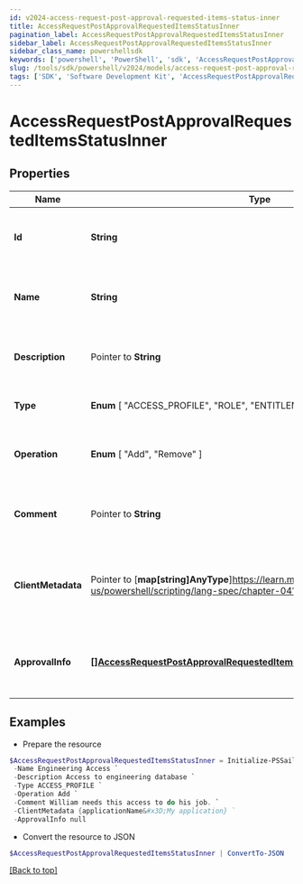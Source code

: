 ```yaml
---
id: v2024-access-request-post-approval-requested-items-status-inner
title: AccessRequestPostApprovalRequestedItemsStatusInner
pagination_label: AccessRequestPostApprovalRequestedItemsStatusInner
sidebar_label: AccessRequestPostApprovalRequestedItemsStatusInner
sidebar_class_name: powershellsdk
keywords: ['powershell', 'PowerShell', 'sdk', 'AccessRequestPostApprovalRequestedItemsStatusInner', 'V2024AccessRequestPostApprovalRequestedItemsStatusInner'] 
slug: /tools/sdk/powershell/v2024/models/access-request-post-approval-requested-items-status-inner
tags: ['SDK', 'Software Development Kit', 'AccessRequestPostApprovalRequestedItemsStatusInner', 'V2024AccessRequestPostApprovalRequestedItemsStatusInner']
---
```



# AccessRequestPostApprovalRequestedItemsStatusInner

## Properties

Name | Type | Description | Notes
------------ | ------------- | ------------- | -------------
**Id** |  **String** | The unique ID of the access item being requested. | [required]
**Name** |  **String** | The human friendly name of the access item. | [required]
**Description** |  Pointer to **String** | Detailed description of the access item. | [optional] 
**Type** |   **Enum** [  "ACCESS_PROFILE",    "ROLE",    "ENTITLEMENT" ] | The type of access item. | [required]
**Operation** |   **Enum** [  "Add",    "Remove" ] | The action to perform on the access item. | [required]
**Comment** |  Pointer to **String** | A comment from the identity requesting the access. | [optional] 
**ClientMetadata** |  Pointer to [**map[string]AnyType**]https://learn.microsoft.com/en-us/powershell/scripting/lang-spec/chapter-04?view=powershell-7.4 | Additional customer defined metadata about the access item. | [optional] 
**ApprovalInfo** |  [**[]AccessRequestPostApprovalRequestedItemsStatusInnerApprovalInfoInner**](access-request-post-approval-requested-items-status-inner-approval-info-inner) | A list of one or more approvers for the access request. | [required]

## Examples

- Prepare the resource
```powershell
$AccessRequestPostApprovalRequestedItemsStatusInner = Initialize-PSSailpoint.V2024AccessRequestPostApprovalRequestedItemsStatusInner  -Id 2c91808b6ef1d43e016efba0ce470904 `
 -Name Engineering Access `
 -Description Access to engineering database `
 -Type ACCESS_PROFILE `
 -Operation Add `
 -Comment William needs this access to do his job. `
 -ClientMetadata {applicationName&#x3D;My application} `
 -ApprovalInfo null
```

- Convert the resource to JSON
```powershell
$AccessRequestPostApprovalRequestedItemsStatusInner | ConvertTo-JSON
```


[[Back to top]](#) 

